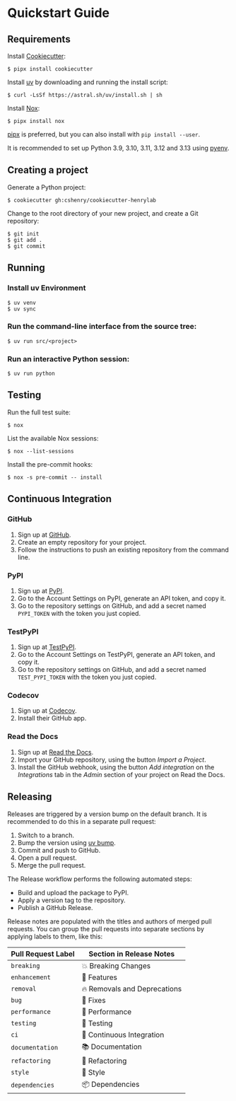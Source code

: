 # Quickstart Guide

## Requirements

Install [Cookiecutter][Cookiecutter]:

```console
$ pipx install cookiecutter
```

Install [uv][uv] by downloading and running the install script:

```console
$ curl -LsSf https://astral.sh/uv/install.sh | sh
```

Install [Nox][Nox]:

```console
$ pipx install nox
```

[pipx][pipx] is preferred, but you can also install with `pip install --user`.

It is recommended to set up Python 3.9, 3.10, 3.11, 3.12 and 3.13 using [pyenv][pyenv].

## Creating a project

Generate a Python project:

```console
$ cookiecutter gh:cshenry/cookiecutter-henrylab
```

Change to the root directory of your new project,
and create a Git repository:

```console
$ git init
$ git add .
$ git commit
```

## Running

### Install uv Environment

```console
$ uv venv
$ uv sync
```

### Run the command-line interface from the source tree:

```console
$ uv run src/<project>
```

### Run an interactive Python session:

```console
$ uv run python
```

## Testing

Run the full test suite:

```console
$ nox
```

List the available Nox sessions:

```console
$ nox --list-sessions
```

Install the pre-commit hooks:

```console
$ nox -s pre-commit -- install
```

## Continuous Integration

### GitHub

1. Sign up at [GitHub][GitHub].
2. Create an empty repository for your project.
3. Follow the instructions to push an existing repository from the command line.

### PyPI

1. Sign up at [PyPI][PyPI].
2. Go to the Account Settings on PyPI,
   generate an API token, and copy it.
3. Go to the repository settings on GitHub, and
   add a secret named `PYPI_TOKEN` with the token you just copied.

### TestPyPI

1. Sign up at [TestPyPI][TestPyPI].
2. Go to the Account Settings on TestPyPI,
   generate an API token, and copy it.
3. Go to the repository settings on GitHub, and
   add a secret named `TEST_PYPI_TOKEN` with the token you just copied.

### Codecov

1. Sign up at [Codecov][Codecov].
2. Install their GitHub app.

### Read the Docs

1. Sign up at [Read the Docs][Read the Docs].
2. Import your GitHub repository, using the button _Import a Project_.
3. Install the GitHub webhook,
   using the button _Add integration_
   on the _Integrations_ tab
   in the _Admin_ section of your project
   on Read the Docs.

## Releasing

Releases are triggered by a version bump on the default branch.
It is recommended to do this in a separate pull request:

1. Switch to a branch.
2. Bump the version using [uv bump][uv bump].
3. Commit and push to GitHub.
4. Open a pull request.
5. Merge the pull request.

The Release workflow performs the following automated steps:

- Build and upload the package to PyPI.
- Apply a version tag to the repository.
- Publish a GitHub Release.

Release notes are populated with the titles and authors of merged pull requests.
You can group the pull requests into separate sections
by applying labels to them, like this:

<!-- table-release-drafter-sections-begin -->

| Pull Request Label | Section in Release Notes     |
| ------------------ | ---------------------------- |
| `breaking`       | 💥 Breaking Changes          |
| `enhancement`    | 🚀 Features                  |
| `removal`        | 🔥 Removals and Deprecations |
| `bug`            | 🐞 Fixes                     |
| `performance`    | 🐎 Performance               |
| `testing`        | 🚨 Testing                   |
| `ci`             | 👷 Continuous Integration    |
| `documentation`  | 📚 Documentation             |
| `refactoring`    | 🔨 Refactoring               |
| `style`          | 💄 Style                     |
| `dependencies`   | 📦 Dependencies              |

<!-- table-release-drafter-sections-end -->

[codecov]: https://codecov.io/
[cookiecutter]: https://github.com/audreyr/cookiecutter
[github]: https://github.com/
[nox]: https://nox.thea.codes/
[pipx]: https://pipxproject.github.io/pipx/
[uv]: https://docs.astral.sh/uv/
[uv bump]: https://docs.astral.sh/uv/reference/cli/
[pyenv]: https://github.com/pyenv/pyenv
[pypi]: https://pypi.org/
[read the docs]: https://readthedocs.org/
[testpypi]: https://test.pypi.org/

